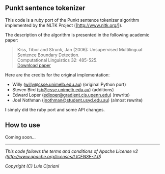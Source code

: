 ## Punkt sentence tokenizer

This code is a ruby port of the Punkt sentence tokenizer algorithm implemented by the NLTK Project ([http://www.nltk.org/]).

The description of the algorithm is presented in the following academic paper:

> Kiss, Tibor and Strunk, Jan (2006): Unsupervised Multilingual Sentence Boundary Detection.  
> Computational Linguistics 32: 485-525.  
> [Download paper]

Here are the credits for the original implementation:

- Willy (willy@csse.unimelb.edu.au) (original Python port)
- Steven Bird (sb@csse.unimelb.edu.au) (additions)
- Edward Loper (edloper@gradient.cis.upenn.edu) (rewrite)
- Joel Nothman (jnothman@student.usyd.edu.au) (almost rewrite)

I simply did the ruby port and some API changes.

## How to use


Coming soon...


----
*This code follows the terms and conditions of Apache License v2 (http://www.apache.org/licenses/LICENSE-2.0)*

*Copyright (C) Luis Cipriani*
  
  [http://www.nltk.org/]: http://www.nltk.org/
  [Download paper]: http://citeseerx.ist.psu.edu/viewdoc/download?doi=10.1.1.85.5017&rep=rep1&type=pdf

